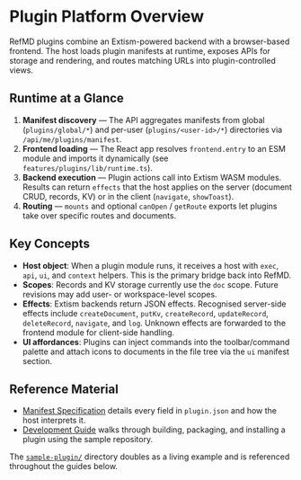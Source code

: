 # Plugin Platform Overview

RefMD plugins combine an Extism-powered backend with a browser-based frontend. The host loads plugin manifests at runtime, exposes APIs for storage and rendering, and routes matching URLs into plugin-controlled views.

## Runtime at a Glance

1. **Manifest discovery** — The API aggregates manifests from global (`plugins/global/*`) and per-user (`plugins/<user-id>/*`) directories via `/api/me/plugins/manifest`.
2. **Frontend loading** — The React app resolves `frontend.entry` to an ESM module and imports it dynamically (see `features/plugins/lib/runtime.ts`).
3. **Backend execution** — Plugin actions call into Extism WASM modules. Results can return `effects` that the host applies on the server (document CRUD, records, KV) or in the client (`navigate`, `showToast`).
4. **Routing** — `mounts` and optional `canOpen` / `getRoute` exports let plugins take over specific routes and documents.

## Key Concepts

- **Host object**: When a plugin module runs, it receives a host with `exec`, `api`, `ui`, and `context` helpers. This is the primary bridge back into RefMD.
- **Scopes**: Records and KV storage currently use the `doc` scope. Future revisions may add user- or workspace-level scopes.
- **Effects**: Extism backends return JSON effects. Recognised server-side effects include `createDocument`, `putKv`, `createRecord`, `updateRecord`, `deleteRecord`, `navigate`, and `log`. Unknown effects are forwarded to the frontend module for client-side handling.
- **UI affordances**: Plugins can inject commands into the toolbar/command palette and attach icons to documents in the file tree via the `ui` manifest section.

## Reference Material

- [Manifest Specification](manifest.md) details every field in `plugin.json` and how the host interprets it.
- [Development Guide](development.md) walks through building, packaging, and installing a plugin using the sample repository.

The [`sample-plugin/`](../../sample-plugin/) directory doubles as a living example and is referenced throughout the guides below.
